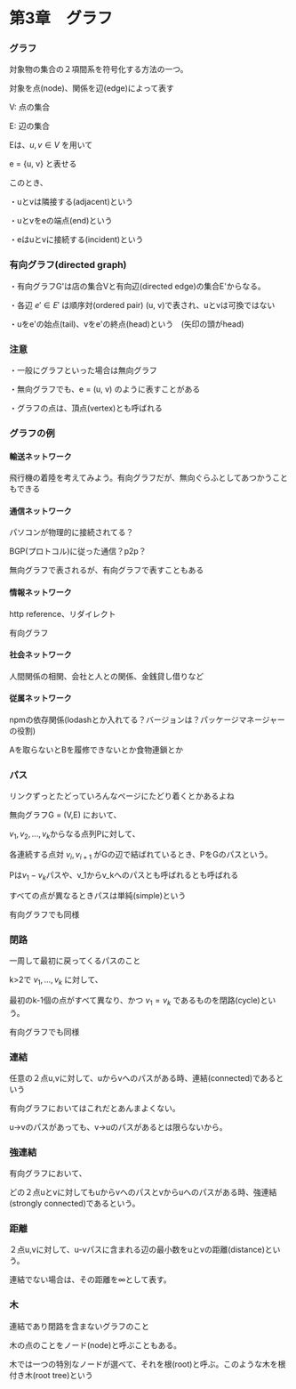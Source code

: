 # 第3章　グラフ

### グラフ

対象物の集合の２項間系を符号化する方法の一つ。

対象を点(node)、関係を辺(edge)によって表す

V: 点の集合

E: 辺の集合

Eは、$u, v\in V$ を用いて

e = {u, v} と表せる

このとき、

・uとvは隣接する(adjacent)という

・uとvをeの端点(end)という

・eはuとvに接続する(incident)という


### 有向グラフ(directed graph)

・有向グラフG'は店の集合Vと有向辺(directed edge)の集合E'からなる。

・各辺 $e'\in E'$ は順序対(ordered pair) (u, v)で表され、uとvは可換ではない

・uをe'の始点(tail)、vをe'の終点(head)という　(矢印の頭がhead)


### 注意

・一般にグラフといった場合は無向グラフ

・無向グラフでも、e = (u, v) のように表すことがある

・グラフの点は、頂点(vertex)とも呼ばれる


### グラフの例

#### 輸送ネットワーク

飛行機の着陸を考えてみよう。有向グラフだが、無向ぐらふとしてあつかうこともできる

#### 通信ネットワーク

パソコンが物理的に接続されてる？

BGP(プロトコル)に従った通信？p2p？

無向グラフで表されるが、有向グラフで表すこともある

#### 情報ネットワーク

http reference、リダイレクト

有向グラフ

#### 社会ネットワーク

人間関係の相関、会社と人との関係、金銭貸し借りなど

#### 従属ネットワーク

npmの依存関係(lodashとか入れてる？バージョンは？パッケージマネージャーの役割)

Aを取らないとBを履修できないとか食物連鎖とか

### パス

リンクずっとたどっていろんなページにたどり着くとかあるよね

無向グラフG = (V,E) において、

$v_1, v_2, ..., v_k$からなる点列Pに対して、

各連続する点対 $v_i, v_{i+1}$ がGの辺で結ばれているとき、PをGのパスという。

Pは$v_1 - v_k$パスや、v_1からv_kへのパスとも呼ばれるとも呼ばれる

すべての点が異なるときパスは単純(simple)という

有向グラフでも同様

### 閉路

一周して最初に戻ってくるパスのこと

k>2で $v_1,...,v_k$ に対して、

最初のk-1個の点がすべて異なり、かつ $v_1=v_k$ であるものを閉路(cycle)という。

有向グラフでも同様

### 連結

任意の２点u,vに対して、uからvへのパスがある時、連結(connected)であるという

有向グラフにおいてはこれだとあんまよくない。

u->vのパスがあっても、v->uのパスがあるとは限らないから。

### 強連結

有向グラフにおいて、

どの２点uとvに対してもuからvへのパスとvからuへのパスがある時、強連結(strongly connected)であるという。

### 距離

２点u,vに対して、u-vパスに含まれる辺の最小数をuとvの距離(distance)という。

連結でない場合は、その距離を∞として表す。


### 木

連結であり閉路を含まないグラフのこと

木の点のことをノード(node)と呼ぶこともある。

木では一つの特別なノードが選べて、それを根(root)と呼ぶ。このような木を根付き木(root tree)という
